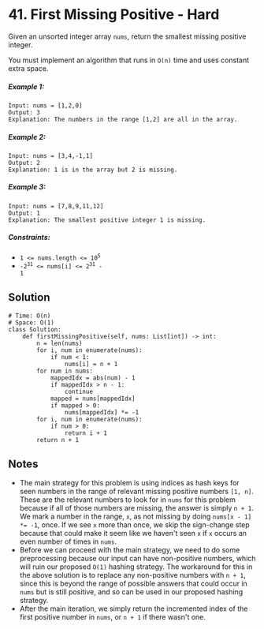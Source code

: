 # 41. First Missing Positive - Hard

Given an unsorted integer array `nums`, return the smallest missing positive integer.

You must implement an algorithm that runs in `O(n)` time and uses constant extra space.

##### Example 1:

```
Input: nums = [1,2,0]
Output: 3
Explanation: The numbers in the range [1,2] are all in the array.
```

##### Example 2:

```
Input: nums = [3,4,-1,1]
Output: 2
Explanation: 1 is in the array but 2 is missing.
```

##### Example 3:

```
Input: nums = [7,8,9,11,12]
Output: 1
Explanation: The smallest positive integer 1 is missing.
```

##### Constraints:

- <code>1 <= nums.length <= 10<sup>5</sup></code>
- <code>-2<sup>31</sup> <= nums[i] <= 2<sup>31</sup> - 1</code>

## Solution

```
# Time: O(n)
# Space: O(1)
class Solution:
    def firstMissingPositive(self, nums: List[int]) -> int:
        n = len(nums)
        for i, num in enumerate(nums):
            if num < 1:
                nums[i] = n + 1
        for num in nums:
            mappedIdx = abs(num) - 1
            if mappedIdx > n - 1:
                continue
            mapped = nums[mappedIdx]
            if mapped > 0:
                nums[mappedIdx] *= -1
        for i, num in enumerate(nums):
            if num > 0:
                return i + 1
        return n + 1
```

## Notes
- The main strategy for this problem is using indices as hash keys for seen numbers in the range of relevant missing positive numbers `[1, n]`. These are the relevant numbers to look for in `nums` for this problem because if all of those numbers are missing, the answer is simply `n + 1`. We mark a number in the range, `x`, as not missing by doing `nums[x - 1] *= -1`, once. If we see `x` more than once, we skip the sign-change step because that could make it seem like we haven't seen `x` if `x` occurs an even number of times in `nums`.
- Before we can proceed with the main strategy, we need to do some preprocessing because our input can have non-positive numbers, which will ruin our proposed `O(1)` hashing strategy. The workaround for this in the above solution is to replace any non-positive numbers with `n + 1`, since this is beyond the range of possible answers that could occur in `nums` but is still positive, and so can be used in our proposed hashing strategy. 
- After the main iteration, we simply return the incremented index of the first positive number in `nums`, or `n + 1` if there wasn't one.